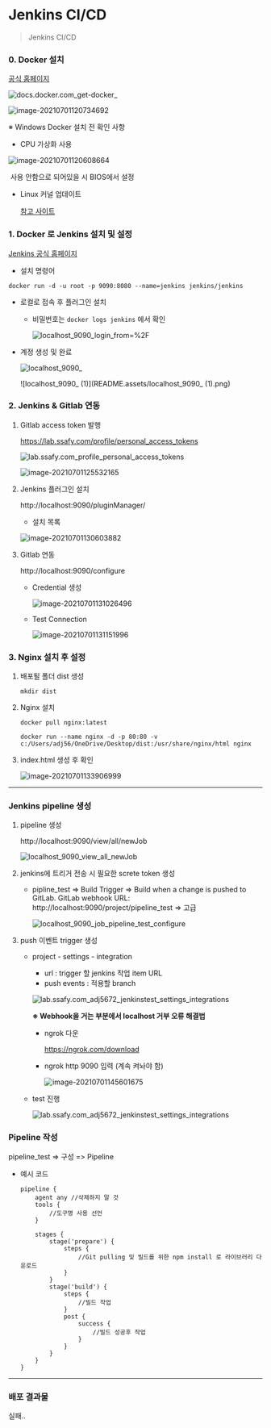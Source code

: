 # Jenkins CI/CD
> Jenkins CI/CD



### 0. Docker 설치

[공식 홈페이지](https://docs.docker.com/get-docker)

![docs.docker.com_get-docker_](README.assets/docs.docker.com_get-docker_.png)



![image-20210701120734692](README.assets/image-20210701120734692.png)



※ Windows Docker 설치 전 확인 사항

- CPU 가상화 사용

![image-20210701120608664](README.assets/image-20210701120608664.png)

​	사용 안함으로 되어있을 시 BIOS에서 설정

- Linux 커널 업데이트

  [참고 사이트](https://blog.nachal.com/1691)

  

### 1. Docker 로 Jenkins 설치 및 설정

[Jenkins 공식 홈페이지](https://www.jenkins.io/)

- 설치 명령어

```
docker run -d -u root -p 9090:8080 --name=jenkins jenkins/jenkins
```

- 로컬로 접속 후 플러그인 설치

  - 비밀번호는 `docker logs jenkins` 에서 확인

    ![localhost_9090_login_from=%2F](README.assets/localhost_9090_login_from=%2F.png)

- 계정 생성 및 완료

  ![localhost_9090_](README.assets/localhost_9090_.png)

  

  ![localhost_9090_ (1)](README.assets/localhost_9090_ (1).png)



### 2. Jenkins & Gitlab 연동

1. Gitlab access token 발행

   https://lab.ssafy.com/profile/personal_access_tokens

   ![lab.ssafy.com_profile_personal_access_tokens](README.assets/lab.ssafy.com_profile_personal_access_tokens.png)

   

   ![image-20210701125532165](README.assets/image-20210701125532165.png)

   

2. Jenkins 플러그인 설치

   http://localhost:9090/pluginManager/

   - 설치 목록

   ![image-20210701130603882](README.assets/image-20210701130603882.png)



3. Gitlab 연동

   http://localhost:9090/configure

   - Credential 생성

     ![image-20210701131026496](README.assets/image-20210701131026496.png)

   - Test Connection

     ![image-20210701131151996](README.assets/image-20210701131151996.png)



### 3. Nginx 설치 후 설정

1. 배포될 폴더 dist 생성

   ```
   mkdir dist
   ```



2. Nginx 설치

   ```
   docker pull nginx:latest
   
   docker run --name nginx -d -p 80:80 -v c:/Users/adj56/OneDrive/Desktop/dist:/usr/share/nginx/html nginx
   ```



3. index.html 생성 후 확인

   ![image-20210701133906999](README.assets/image-20210701133906999.png)



---



### Jenkins pipeline 생성

1. pipeline 생성

   http://localhost:9090/view/all/newJob

   ![localhost_9090_view_all_newJob](README.assets/localhost_9090_view_all_newJob.png)



2. jenkins에 트리거 전송 시 필요한 screte token 생성

   - pipline_test => Build Trigger => Build when a change is pushed to GitLab. GitLab webhook URL: http://localhost:9090/project/pipeline_test => 고급

     ![localhost_9090_job_pipeline_test_configure](README.assets/localhost_9090_job_pipeline_test_configure.png)



3. push 이벤트 trigger 생성

   - project - settings - integration

     - url : trigger 할 jenkins 작업 item URL
     - push events : 적용할 branch

     ![lab.ssafy.com_adj5672_jenkinstest_settings_integrations](README.assets/lab.ssafy.com_adj5672_jenkinstest_settings_integrations.png)

     

     **※ Webhook을 거는 부분에서 localhost 거부 오류 해결법**

     - ngrok 다운

       https://ngrok.com/download

     - ngrok http 9090 입력 (계속 켜놔야 함)

       ![image-20210701145601675](README.assets/image-20210701145601675.png)

     

   - test 진행

     ![lab.ssafy.com_adj5672_jenkinstest_settings_integrations](README.assets/lab.ssafy.com_adj5672_jenkinstest_settings_integrations-1625119182309.png)



### Pipeline 작성

pipeline_test => 구성 => Pipeline

- 예시 코드

  ```
  pipeline {
      agent any //삭제하지 말 것
      tools {
          //도구명 사용 선언
      }
      
      stages {
          stage('prepare') {
              steps {
                  //Git pulling 및 빌드를 위한 npm install 로 라이브러리 다운로드
              }
          }
          stage('build') {
              steps {
                  //빌드 작업
              }
              post {
                  success {
                      //빌드 성공후 작업
                  }
              }
          }
      }
  }
  ```

  

---



### 배포 결과물

실패..

